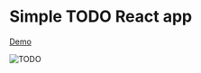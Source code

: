 # Simple TODO React app

[Demo](https://maxim-tikhon.github.io/react-todo/)

![TODO](https://shorturl.at/iJZ38)
